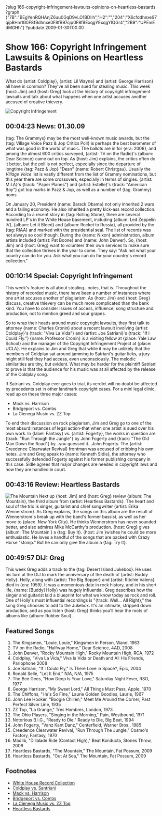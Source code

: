 ?slug 166-copyright-infringement-lawsuits-opinions-on-heartless-bastards
?graph {"7B":"BEgYenRQHAnjZ6uu0GqD9vLO1BDIIh","H2":"","204":"X6cfddhnxe97qipBHm1G0F8fBdhnxe0F8fB97qip0F8fBExqgYExqgYIQGr4","2B9":"UPEmEdMGHh"}
?pubdate 2009-01-30T00:00

# Show 166: Copyright Infringement Lawsuits & Opinions on Heartless Bastards
What do {artist: Coldplay}, {artist: Lil Wayne} and {artist: George Harrison} all have in common? They've all been sued for stealing music. This week {host: Jim} and {host: Greg} look at the history of copyright infringement lawsuits and talk about what happens when one artist accuses another accused of creative thievery.

![Copyright Infringement](http://old.soundopinions.org/images/2011/sampling.jpg)

## 00:04:23 News: 01.30.09
{tag: The Grammys} may be the most well-known music awards, but the {tag: Village Voice Pazz & Jop Critics Poll} is perhaps the best barometer of what was good in the world of music. The ballots are in for {era: 2008}, and among the almost 600 critics surveyed, {artist: TV on the Radio}'s {album: Dear Science} came out on top. As {host: Jim} explains, the critics often do it better, but the poll is not perfect, especially since the departure of longtime {tag: Pazz & Jop} "Dean" {name: Robert Christgau}. Usually the *Village Voice* list is vastly different from the list of Grammy nominations, but this year there are some crossovers, especially in terms of singles. {artist: M.I.A}'s {track: "Paper Planes"} and {artist: Estelle}'s {track: "American Boy"} got top marks in Pazz & Jop, as well as a number of {tag: Grammy} noms.

On January 20, President {name: Barack Obama} not only inherited 2 wars and a failing economy. He also inherited a pretty kick-ass record collection. According to a recent story in {tag: Rolling Stone}, there are several hundred LP's in the White House basement, including {album: Led Zeppelin IV}, {album: Let it Bleed} and {album: Rocket to Russia}, all provided by the {tag: RIAA} and marked with the presidential seal. The list of records was not always so cool though. During the {name: Nixon} administration, album artists included {artist: Pat Boone} and {name: John Denver}. So, {host: Jim} and {host: Greg} want to volunteer their own services to make sure that the collection thrives in the year to come. They say: "Ask not what your country can do for you. Ask what you can do for your country's record collection."

## 00:10:14 Special: Copyright Infringement
This week's feature is all about stealing...notes, that is. Throughout the history of recorded music, there have been a number of instances where one artist accuses another of plagiarism. As {host: Jim} and {host: Greg} discuss, creative thievery can be much more complicated than the bank kind. You have to consider issues of access, influence, song structure and production, not to mention greed and sour grapes.

So to wrap their heads around music copyright lawsuits, they first talk to attorney {name: Charles Cronin} about a recent lawsuit involving {artist: Coldplay}'s {track: "Viva La Vida"} and {artist: Joe Satriani}'s {track: "If I Could Fly."} {name: Professor Cronin} is a visiting fellow at {place: Yale Law School} and the manager of the Copyright Infringement Project at {place: UCLA}. He explains to Jim and Greg that while it may be unlikely that the members of Coldplay sat around jamming to Satriani's guitar licks, a jury might still feel they had access, even unconsciously. The melodic similarities are tiny, but evident. What may be harder for the plaintiff Satriani to prove is that the audience for his music was at all affected by the release of the Coldplay song.

If Satriani vs. Coldplay ever goes to trial, its verdict will no doubt be affected by precedents set in other landmark copyright cases. For a mini legal clinic, read up on these three major cases:

- Mack vs. Harrison
- Bridgeport vs. Combs
- La Cienega Music vs. ZZ Top

To end their discussion on rock plagiarism, Jim and Greg go to one of the most absurd instances of legal action-that when one artist is sued over his own work. In {label: Fantasy} vs. {artist: Fogerty}, the works in question are {track: "Run Through the Jungle"} by John Fogerty and {track: "The Old Man Down the Road"} by...you guessed it...John Fogerty. The {artist: Creedence Clearwater Revival} frontman was accused of cribbing his own notes. Jim and Greg speak to {name: Kenneth Sidle}, the attorney who successfully defended Fogerty against his former publishing company in this case. Sidle agrees that major changes are needed in copyright laws and how they are handled in court.

## 00:43:16 Review: Heartless Bastards
![The Mountain](http://is1.mzstatic.com/image/thumb/Music1/v4/1a/22/8a/1a228ab9-d8c6-8d4c-0dbe-638bc6792636/886444675796.jpg/600x600bb-85.jpg "39969876/913796272")
Next up {host: Jim} and {host: Greg} review {album: The Mountain}, the third album from {artist: Heartless Bastards}. The heart and soul of the trio is singer, guitarist and chief songwriter {artist: Erika Wennerstrom}. As Greg explains, the songs on this album are the result of Wennerstrom's break up with the band's former bassist, as well as her move to {place: New York City}. He thinks Wennerstrom has never sounded better, and also admires Mike McCarthy's production. {host: Greg} gives {album: The Mountain } a {tag: Buy It}. {host: Jim }wishes he could be more enthusiastic. He loves a handful of the songs that are packed with Crazy Horse "stomp." But he can only give the album a {tag: Try It}.

## 00:49:57 DIJ: Greg
This week Greg adds a track to the {tag: Desert Island Jukebox}. He uses his turn at the DIJ to mark the anniversary of the death of {artist: Buddy Holly}. Holly, along with {artist: The Big Bopper} and {artist: Ritchie Valens} died in {era: 1959}. It was a momentous date in rock history, and in his short life, {name: [Buddy] Holly} was hugely influential. Greg describes how the singer and guitarist laid a blueprint for what we know today as rock and roll. One of Holly's most influential recordings is "{track: Well... All Right}," the song Greg chooses to add to the Jukebox. It's an intimate, stripped down production, and as you listen {host: Greg} thinks you'll hear the roots of albums like {album: Rubber Soul}.

## Featured Songs
1. The Kingsmen, "Louie, Louie," Kingsmen in Person, Wand, 1963 
2. TV on the Radio, "Halfway Home," Dear Science, 4AD, 2008
3. John Denver, "Rocky Mountain High," Rocky Mountain High, RCA, 1972
4. Coldplay, "Viva La Vida," Viva la Vida or Death and All His Friends, Parlophone 2008
5. Joe Satriani, "If I Could Fly," Is There Love in Space?, Epic, 2004 
6. Ronald Selle, "Let It End," N/A, N/A, 1975 
7. The Bee Gees, "How Deep Is Your Love," Saturday Night Fever, RSO, 1977 
8. George Harrison, "My Sweet Lord," All Things Must Pass, Apple, 1970 
9. The Chiffons, "He's So Fine," Laurie Golden Goodies, Laurie, 1967 
10. John Lee Hooker, "Boogie Chillen," Meet Me Around the Corner, Past Perfect Silver Line, 1935
11. ZZ Top, "La Grange," Tres Hombres, London, 1973 
12. The Ohio Players, "Singing in the Morning," Pain, Westbound, 1971 
13. Notorious B.I.G., "Ready to Die," Ready to Die, Big Beat, 1994 
14. John Fogerty, "Vanz Kant Danz," Centerfield, Warner Bros., 1985 
15. Creedence Clearwater Revival, "Run Through The Jungle," Cosmo's Factory, Fantasy, 1970 
16. Madlib, "Dillalade Ride (Contact High)," Beat Konducta, Stones Throw, 2009 
17. Heartless Bastards, "The Mountain," The Mountain, Fat Possum, 2009 
18. Heartless Bastards, "Out At Sea," The Mountain, Fat Possum, 2009 

## Footnotes
- [White House Record Collection](http://www.rollingstone.com/music/news/obamas-secret-record-collection-20090205)
- [Coldplay vs. Santriani](http://artsbeat.blogs.nytimes.com/2008/12/05/joe-satriani-sues-coldplay-for-cold-plagiarism/?_r=0)
- [Mack vs. Harrison](http://mcir.usc.edu/cases/1970-1979/Pages/brightharrisongs.html)
- [Bridgeport vs. Combs](https://scholar.google.com/scholar_case?case=1684435277251708517&q=bridgeport+vs.+combs+copyright&hl=en&as_sdt=400006)
- [La Cienega Music vs. ZZ Top](https://scholar.google.com/scholar_case?case=2792134661835277363&q=la+cienga+music+vs.+zz+top+copyright&hl=en&as_sdt=400006)
- [Heartless Bastards](http://www.theheartlessbastards.com/)
